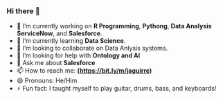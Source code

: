### Hi there 👋
- 🔭 I’m currently working on **R Programming**, **Pythong**, **Data Analysis** **ServiceNow**, and **Salesforce**.
- 🌱 I’m currently learning **Data Science**.
- 👯 I’m looking to collaborate on Data Anlysis systems.
- 🤔 I’m looking for help with **Ontology and AI**
- 💬 Ask me about **Salesforce**
- 📫 How to reach me: **(https://bit.ly/m/jaguirre)**
- 😄 Pronouns: He/Him
- ⚡ Fun fact: I taught myself to play guitar, drums, bass, and keyboards!
